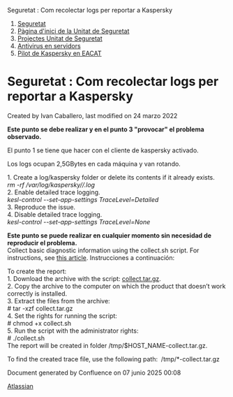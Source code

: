 Seguretat : Com recolectar logs per reportar a Kaspersky  

1.  [Seguretat](index.md)
2.  [Pàgina d'inici de la Unitat de Seguretat](15368362.md)
3.  [Projectes Unitat de Seguretat](Projectes-Unitat-de-Seguretat_41517821.md)
4.  [Antivirus en servidors](Antivirus-en-servidors_64980041.md)
5.  [Pilot de Kaspersky en EACAT](Pilot-de-Kaspersky-en-EACAT_64980047.md)

Seguretat : Com recolectar logs per reportar a Kaspersky
========================================================

Created by Ivan Caballero, last modified on 24 marzo 2022

**Este punto se debe realizar y en el punto 3 "provocar" el problema observado.**

El punto 1 se tiene que hacer con el cliente de kaspersky activado.

Los logs ocupan 2,5GBytes en cada máquina y van rotando.  
  
1\. Create a log/kaspersky folder or delete its contents if it already exists.  
_rm -rf /var/log/kaspersky//.log_  
2\. Enable detailed trace logging.  
_kesl-control --set-app-settings TraceLevel=Detailed_   
3\. Reproduce the issue.   
4\. Disable detailed trace logging.  
_kesl-control --set-app-settings TraceLevel=None_  
  
  
  
  
**Este punto se puede realizar en cualquier momento sin necesidad de reproducir el problema.**  
Collect basic diagnostic information using the collect.sh script. For instructions, see [this article](https://support.kaspersky.com/collect). Instrucciones a continuación:  
  
To create the report:  
1\. Download the archive with the script: [collect.tar.gz](https://box.kaspersky.com/f/00a1a6d8beb24554a72d).  
2\. Copy the archive to the computer on which the product that doesn’t work correctly is installed.  
3\. Extract the files from the archive:  
\# tar -xzf collect.tar.gz  
4\. Set the rights for running the script:  
\# chmod +x collect.sh  
5\. Run the script with the administrator rights:  
\# ./collect.sh  
The report will be created in folder /tmp/$HOST\_NAME-collect.tar.gz.  
  
  
To find the created trace file, use the following path:  /tmp/\*-collect.tar.gz

Document generated by Confluence on 07 junio 2025 00:08

[Atlassian](http://www.atlassian.com/)